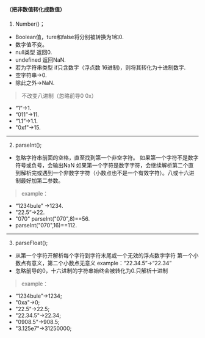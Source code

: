  #### （把非数值转化成数值）
1. Number()；
* Boolean值，ture和false将分别被转换为1和0.
* 数字值不变。
* null类型 返回0.
* undefined 返回NaN.
* 若为字符串类型 if只含数字（浮点数 16进制)，则将其转化为十进制数字.
* 空字符串→0.
* 除此之外→NaN.  
>不改变八进制（忽略前导0 0x）
* “1”→1.
* “011”→11.     
* “1.1”→1.1.
* "0xf"→15.
   
****
2. parseInt();
* 忽略字符串前面的空格，直至找到第一个非空字符。
如果第一个字符不是数字符号或负号，会输出NaN
如果第一个字符是数字字符，会继续解析第二个直到解析完或遇到一个非数字字符（小数点也不是一个有效字符）。八或十六进制最好加第二参数。
>example：
* “1234bule” →1234.
* "22.5“→22.
* "070" parseInt("070",8)==56.
* parseInt("070",16)==112.
*****
3. parseFloat();
* 从第一个字符开解析每个字符到字符末尾或一个无效的浮点数字字符
第一个小数点有意义，第二个小数点无意义
example：“22.34.5”→“22.34”
* 忽略前导的0，十六进制的字符串始终会被转化为0.只解析十进制
>example：
* “1234bule”→1234;
* "0xa"→0;
* "22.5"→22.5;
* "22.34.5"→22.34;
* "0908.5"→908.5;
* "3.125e7"→31250000;
